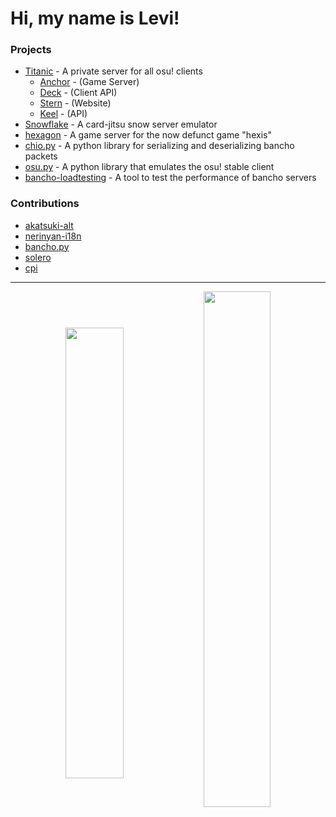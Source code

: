 
# Hi, my name is Levi!

### Projects

- [Titanic](https://github.com/osuTitanic/titanic) - A private server for all osu! clients
    - [Anchor](https://github.com/osuTitanic/anchor) - (Game Server)
    - [Deck](https://github.com/osuTitanic/deck) - (Client API)
    - [Stern](https://github.com/osuTitanic/stern) - (Website)
    - [Keel](https://github.com/osuTitanic/keel) - (API)
- [Snowflake](https://github.com/Lekuruu/snowflake) - A card-jitsu snow server emulator
- [hexagon](https://github.com/hexis-revival/hexagon) - A game server for the now defunct game "hexis"
- [chio.py](https://github.com/Lekuruu/chio.py) - A python library for serializing and deserializing bancho packets
- [osu.py](https://github.com/Lekuruu/osu.py) - A python library that emulates the osu! stable client
- [bancho-loadtesting](https://github.com/Lekuruu/bancho-loadtesting) - A tool to test the performance of bancho servers

### Contributions

- [akatsuki-alt](https://github.com/kanaarima/)
- [nerinyan-i18n](https://github.com/Nerinyan/Nerinyan-i18n)
- [bancho.py](https://github.com/osuAkatsuki/bancho.py)
- [solero](https://github.com/solero/)
- [cpi](https://github.com/CPImagined)

---

<p align="center" style="width: 100%;">
    <span style="width: 100%;">
        <img align="center" style="width: 43%;" src="https://github-readme-stats.vercel.app/api?username=Lekuruu&show_icons=true&theme=aura">
        <img align="center" style="width: 46%;" src="https://streak-stats.demolab.com/?user=Lekuruu&theme=aura">
    </span>
</p>
